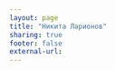 ```yaml
---
layout: page
title: "Никита Ларионов"
sharing: true
footer: false
external-url: 
---
```


<script src="//about.me/embed/vonoiral?image=0&amp;name=0&amp;headline=0&amp;style=site"></script>